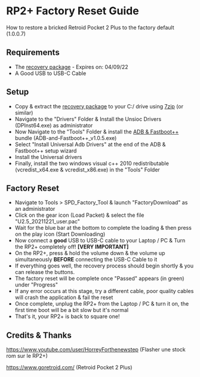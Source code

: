 # RP2+ Factory Reset Guide

How to restore a bricked Retroid Pocket 2 Plus to the factory default (1.0.0.7)

## Requirements

- The [recovery package](https://we.tl/t-kp7LpiZ09U) - Expires on: 04/09/22
- A Good USB to USB-C Cable

## Setup

- Copy & extract the [recovery package](https://we.tl/t-kp7LpiZ09U) to your C:/ drive using [7zip](https://www.7-zip.org/download.html) (or  similar)
- Navigate to the "Drivers" Folder & Install the Unsioc Drivers (DPInst64.exe) as administrator
- Now Navigate to the "Tools" Folder & install the [ADB & Fastboot++](https://forum.xda-developers.com/t/tool-windows-adb-fastboot-may-2022.3944288/) bundle (ADB-and-Fastboot++_v1.0.5.exe)
- Select "Install Universal Adb Drivers" at the end of the ADB & Fastboot++ setup wizard 
- Install the Universal drivers
- Finally, install the two windows visual c++ 2010 redistributable (vcredist_x64.exe & vcredist_x86.exe) in the "Tools" Folder 

## Factory Reset

- Navigate to Tools > SPD_Factory_Tool & launch "FactoryDownload" as an administrator
- Click on the gear icon (Load Packet) & select the file "U2.5_20211221_user.pac"
- Wait for the blue bar at the bottom to complete the loading & then press on the play icon (Start Downloading)
- Now connect a **good** USB to USB-C cable to your Laptop / PC  & Turn the RP2+ completely off! **[VERY IMPORTANT]**
- On the RP2+, press & hold the volume down & the volume up simultaneously **BEFORE** connecting the USB-C Cable to it
- If everything goes well, the recovery process should begin shortly & you can release the buttons. 
- The factory reset will be complete once "Passed" appears (in green) under "Progress"
- If any error occurs at this stage, try a different cable, poor quality cables will crash the application & fail the reset
- Once complete, unplug the RP2+ from the Laptop / PC & turn it on, the first time boot will be a bit slow but it's normal
- That's it, your RP2+ is back to square one!

## Credits & Thanks

https://www.youtube.com/user/HorreyForthenewstep (Flasher une stock rom sur le RP2+)

https://www.goretroid.com/ (Retroid Pocket 2 Plus)
